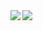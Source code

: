 <a href="https://github.com/anuraghazra/github-readme-stats">
  <img align="left" src="https://github-readme-stats.vercel.app/api?username=ayasamind&count_private=true&show_icons=true" />
</a>
<a href="https://github.com/anuraghazra/github-readme-stats">
  <img align="left" src="https://github-readme-stats.vercel.app/api/top-langs/?username=ayasamind" />
</a>
